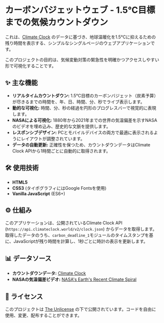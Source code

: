 # カーボンバジェットウェブ - 1.5℃目標までの気候カウントダウン

これは、[Climate Clock](https://climateclock.world/) のデータに基づき、地球温暖化を1.5℃に抑えるための残り時間を表示する、シンプルなシングルページのウェブアプリケーションです。

このプロジェクトの目的は、気候変動対策の緊急性を明確かつアクセスしやすい形で可視化することです。

## ✨ 主な機能

- **リアルタイムカウントダウン:** 1.5℃目標のカーボンバジェット（炭素予算）が尽きるまでの時間を、年、日、時間、分、秒でライブ表示します。
- **動的な可視化:** 時間、分、秒の経過を円形のプログレスバーで視覚的に表現します。
- **NASAによる可視化:** 1880年から2021年までの世界の気温偏差を示すNASAのビデオを埋め込み、歴史的な文脈を提供します。
- **レスポンシブデザイン:** PCとモバイルデバイスの両方で最適に表示されるようにレイアウトが調整されています。
- **データの自動更新:** 正確性を保つため、カウントダウンデータはClimate Clock APIから1時間ごとに自動的に取得されます。

## 🛠️ 使用技術

- **HTML5**
- **CSS3** (タイポグラフィにはGoogle Fontsを使用)
- **Vanilla JavaScript** (ES6+)

## ⚙️ 仕組み

このアプリケーションは、公開されているClimate Clock API (`https://api.climateclock.world/v2/clock.json`) からデータを取得します。取得したデータのうち、`carbon_deadline_1`モジュールのタイムスタンプを基に、JavaScriptが残り時間を計算し、1秒ごとに時計の表示を更新します。

## 📊 データソース

- **カウントダウンデータ:** [Climate Clock](https://climateclock.world/)
- **NASAの気温偏差ビデオ:** [NASA's Earth's Recent Climate Spiral](https://www.youtube.com/watch?v=ACaPI2M4GyU) 

## 📜 ライセンス

このプロジェクトは [The Unlicense](LICENSE) の下で公開されています。コードを自由に使用、変更、配布することができます。